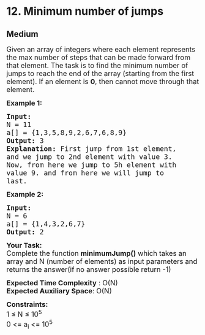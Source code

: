 # 12. Minimum number of jumps
## Medium 
<div class="problem-statement">
                <p></p><p><span style="font-size:18px">Given an array of integers where each element represents the max number of steps that can be made forward from that element. The task is to find the minimum number of jumps to reach the end of the array (starting from the first element).&nbsp;If an element is <strong>0</strong>, then cannot move through that element.</span></p>

<p><span style="font-size:18px"><strong>Example 1:</strong></span></p>

<pre><span style="font-size:18px"><strong>Input:
</strong>N = 11
a[] = {1,3,5,8,9,2,6,7,6,8,9}
<strong>Output: </strong>3<strong>
Explanation: </strong>First jump from 1st element,
and we jump to 2nd element with value 3.
Now, from here we jump to 5h element with
value 9. and from here we will jump to
last.</span>
</pre>

<p><span style="font-size:18px"><strong>Example 2:</strong></span></p>

<pre><span style="font-size:18px"><strong>Input:
</strong>N = 6
a[] = {1,4,3,2,6,7}
<strong>Output: </strong>2</span></pre>

<p><span style="font-size:18px"><strong>Your Task:</strong><br>
Complete the function&nbsp;<strong>minimumJump()</strong>&nbsp;which takes an array and N (number of elements) as input parameters&nbsp;and returns the answer(if no answer possible return -1)</span></p>

<p><span style="font-size:18px"><strong>Expected Time Complexity</strong> : O(N)<br>
<strong>Expected Auxiliary Space</strong>: O(N)</span></p>

<p><span style="font-size:18px"><strong>Constraints:</strong><br>
1 ≤ N ≤ 10<sup>5</sup><br>
0 &lt;= a<sub>i</sub> &lt;= 10<sup>5</sup></span></p>
 <p></p>
            </div>
